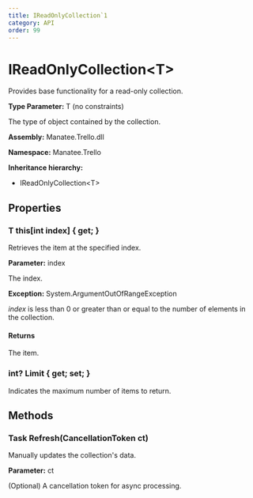 ```yaml
---
title: IReadOnlyCollection`1
category: API
order: 99
---
```


# IReadOnlyCollection&lt;T&gt;

Provides base functionality for a read-only collection.

**Type Parameter:** T (no constraints)

The type of object contained by the collection.

**Assembly:** Manatee.Trello.dll

**Namespace:** Manatee.Trello

**Inheritance hierarchy:**

- IReadOnlyCollection&lt;T&gt;

## Properties

### T this[int index] { get; }

Retrieves the item at the specified index.

**Parameter:** index

The index.

**Exception:** System.ArgumentOutOfRangeException

*index* is less than 0 or greater than or equal to the number of elements in the collection.

#### Returns

The item.

### int? Limit { get; set; }

Indicates the maximum number of items to return.

## Methods

### Task Refresh(CancellationToken ct)

Manually updates the collection&#39;s data.

**Parameter:** ct

(Optional) A cancellation token for async processing.

